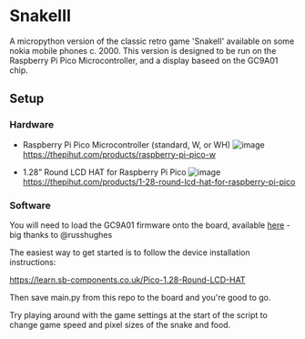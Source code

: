 # SnakeIII

A micropython version of the classic retro game 'SnakeII' available on some nokia mobile phones c. 2000. 
This version is designed to be run on the Raspberry Pi Pico Microcontroller, and a display baseed on the GC9A01 chip.

## Setup

### Hardware
- Raspberry Pi Pico Microcontroller (standard, W, or WH)
![image](https://github.com/arneyjfs/snakeIII/assets/53710727/eb8b3fc9-d5a4-46c8-b186-6c34b18ab11f)
https://thepihut.com/products/raspberry-pi-pico-w

- 1.28” Round LCD HAT for Raspberry Pi Pico
![image](https://github.com/arneyjfs/snakeIII/assets/53710727/391df0e3-58a4-452a-bbe6-535fcef4a72d)
https://thepihut.com/products/1-28-round-lcd-hat-for-raspberry-pi-pico

### Software
You will need to load the GC9A01 firmware onto the board, available [here](https://github.com/russhughes/gc9a01_mpy) - big thanks to @russhughes

The easiest way to get started is to follow the device installation instructions:

https://learn.sb-components.co.uk/Pico-1.28-Round-LCD-HAT

Then save main.py from this repo to the board and you're good to go.

Try playing around with the game settings at the start of the script to change game speed and pixel sizes of the snake and food.


